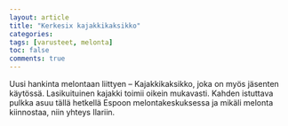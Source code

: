 ```yaml
---
layout: article
title: "Kerkesix kajakkikaksikko"
categories:
tags: [varusteet, melonta]
toc: false
comments: true
---
```


Uusi hankinta melontaan liittyen – Kajakkikaksikko, joka on myös
jäsenten käytössä. Lasikuituinen kajakki toimii oikein mukavasti. Kahden
istuttava pulkka asuu tällä hetkellä Espoon melontakeskuksessa ja mikäli
melonta kiinnostaa, niin yhteys Ilariin.
